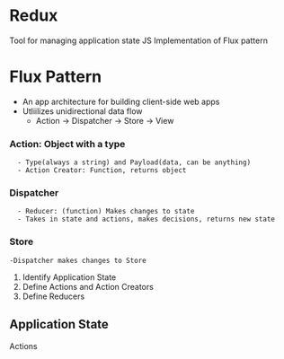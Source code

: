 # Redux 
Tool for managing application state 
JS Implementation of Flux pattern

# Flux Pattern 
- An app architecture for building client-side web apps 
- Utliilizes unidirectional data flow 
    - Action -> Dispatcher -> Store -> View 

### Action: Object with a type
      - Type(always a string) and Payload(data, can be anything)
      - Action Creator: Function, returns object 
###  Dispatcher
      - Reducer: (function) Makes changes to state 
      - Takes in state and actions, makes decisions, returns new state
### Store 
    -Dispatcher makes changes to Store 

1. Identify Application State 
2. Define Actions and Action Creators 
3. Define Reducers 

## Application State 


Actions 
